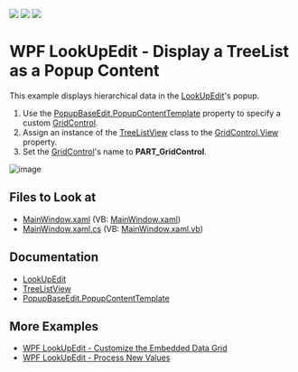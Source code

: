 <!-- default badges list -->
![](https://img.shields.io/endpoint?url=https://codecentral.devexpress.com/api/v1/VersionRange/128645103/21.1.5%2B)
[![](https://img.shields.io/badge/Open_in_DevExpress_Support_Center-FF7200?style=flat-square&logo=DevExpress&logoColor=white)](https://supportcenter.devexpress.com/ticket/details/E3106)
[![](https://img.shields.io/badge/📖_How_to_use_DevExpress_Examples-e9f6fc?style=flat-square)](https://docs.devexpress.com/GeneralInformation/403183)
<!-- default badges end -->

# WPF LookUpEdit - Display a TreeList as a Popup Content

This example displays hierarchical data in the [LookUpEdit](https://docs.devexpress.com/WPF/DevExpress.Xpf.Grid.LookUp.LookUpEdit)'s popup.

1. Use the [PopupBaseEdit.PopupContentTemplate](https://docs.devexpress.com/WPF/DevExpress.Xpf.Editors.PopupBaseEdit.PopupContentTemplate) property to specify a custom [GridControl](https://docs.devexpress.com/WPF/DevExpress.Xpf.Grid.GridControl).
2. Assign an instance of the [TreeListView](https://docs.devexpress.com/WPF/DevExpress.Xpf.Grid.TreeListView) class to the [GridControl.View](https://docs.devexpress.com/WPF/DevExpress.Xpf.Grid.GridControl.View) property.
3. Set the [GridControl](https://docs.devexpress.com/WPF/DevExpress.Xpf.Grid.GridControl)'s name to **PART_GridControl**.

![image](https://user-images.githubusercontent.com/65009440/186915700-96577a48-c76d-47fb-9fe2-2501ffb772b8.png)

## Files to Look at

* [MainWindow.xaml](./CS/CustomTreeViewComboBox/MainWindow.xaml) (VB: [MainWindow.xaml](./VB/CustomTreeViewComboBox/MainWindow.xaml))
* [MainWindow.xaml.cs](./CS/CustomTreeViewComboBox/MainWindow.xaml.cs) (VB: [MainWindow.xaml.vb](./VB/CustomTreeViewComboBox/MainWindow.xaml.vb))

## Documentation

* [LookUpEdit](https://docs.devexpress.com/WPF/DevExpress.Xpf.Grid.LookUp.LookUpEdit)
* [TreeListView](https://docs.devexpress.com/WPF/DevExpress.Xpf.Grid.TreeListView)
* [PopupBaseEdit.PopupContentTemplate](https://docs.devexpress.com/WPF/DevExpress.Xpf.Editors.PopupBaseEdit.PopupContentTemplate)

## More Examples

* [WPF LookUpEdit - Customize the Embedded Data Grid](https://github.com/DevExpress-Examples/wpf-lookupedit-customize-the-embedded-data-grid)
* [WPF LookUpEdit - Process New Values](https://github.com/DevExpress-Examples/lookupedit-processing-new-values-e2646)
